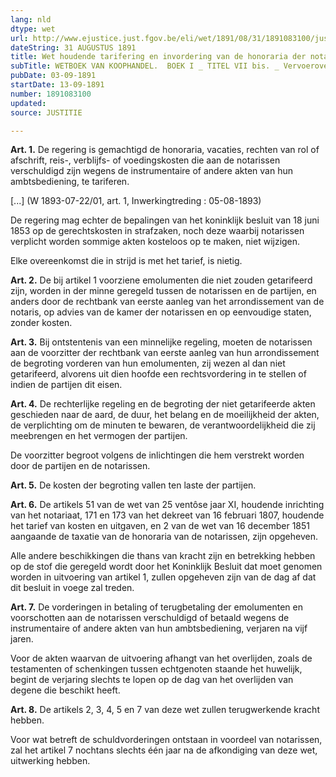```yaml
---
lang: nld
dtype: wet
url: http://www.ejustice.just.fgov.be/eli/wet/1891/08/31/1891083100/justel
dateString: 31 AUGUSTUS 1891
title: Wet houdende tarifering en invordering van de honoraria der notarissen Zie wijziging(en)
subTitle: WETBOEK VAN KOOPHANDEL.  BOEK I _ TITEL VII bis. _ Vervoerovereenkomst.
pubDate: 03-09-1891
startDate: 13-09-1891
number: 1891083100
updated: 
source: JUSTITIE

---
```

**Art. 1.** De regering is gemachtigd de honoraria, vacaties, rechten van rol of afschrift, reis-, verblijfs- of voedingskosten die aan de notarissen verschuldigd zijn wegens de instrumentaire of andere akten van hun ambtsbediening, te tariferen.

[...] (W 1893-07-22/01, art. 1,  Inwerkingtreding :  05-08-1893)

De regering mag echter de bepalingen van het koninklijk besluit van 18 juni 1853 op de gerechtskosten in strafzaken, noch deze waarbij notarissen verplicht worden sommige akten kosteloos op te maken, niet wijzigen.

Elke overeenkomst die in strijd is met het tarief, is nietig.


**Art. 2.** De bij artikel 1 voorziene emolumenten die niet zouden getarifeerd zijn, worden in der minne geregeld tussen de notarissen en de partijen, en anders door de rechtbank van eerste aanleg van het arrondissement van de notaris, op advies van de kamer der notarissen en op eenvoudige staten, zonder kosten.


**Art. 3.** Bij ontstentenis van een minnelijke regeling, moeten de notarissen aan de voorzitter der rechtbank van eerste aanleg van hun arrondissement de begroting vorderen van hun emolumenten, zij wezen al dan niet getarifeerd, alvorens uit dien hoofde een rechtsvordering in te stellen of indien de partijen dit eisen.


**Art. 4.** De rechterlijke regeling en de begroting der niet getarifeerde akten geschieden naar de aard, de duur, het belang en de moeilijkheid der akten, de verplichting om de minuten te bewaren, de verantwoordelijkheid die zij meebrengen en het vermogen der partijen.

De voorzitter begroot volgens de inlichtingen die hem verstrekt worden door de partijen en de notarissen.


**Art. 5.** De kosten der begroting vallen ten laste der partijen.


**Art. 6.** De artikels 51 van de wet van 25 ventôse jaar XI, houdende inrichting van het notariaat, 171 en 173 van het dekreet van 16 februari 1807, houdende het tarief van kosten en uitgaven, en 2 van de wet van 16 december 1851 aangaande de taxatie van de honoraria van de notarissen, zijn opgeheven.

Alle andere beschikkingen die thans van kracht zijn en betrekking hebben op de stof die geregeld wordt door het Koninklijk Besluit dat moet genomen worden in uitvoering van artikel 1, zullen opgeheven zijn van de dag af dat dit besluit in voege zal treden.


**Art. 7.** De vorderingen in betaling of terugbetaling der emolumenten en voorschotten aan de notarissen verschuldigd of betaald wegens de instrumentaire of andere akten van hun ambtsbediening, verjaren na vijf jaren.

Voor de akten waarvan de uitvoering afhangt van het overlijden, zoals de testamenten of schenkingen tussen echtgenoten staande het huwelijk, begint de verjaring slechts te lopen op de dag van het overlijden van degene die beschikt heeft.


**Art. 8.** De artikels 2, 3, 4, 5 en 7 van deze wet zullen terugwerkende kracht hebben.

Voor wat betreft de schuldvorderingen ontstaan in voordeel van notarissen, zal het artikel 7 nochtans slechts één jaar na de afkondiging van deze wet, uitwerking hebben.

